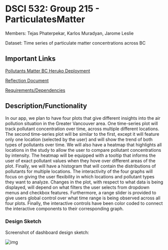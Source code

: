 # DSCI 532: Group 215 - ParticulatesMatter

Members: Tejas Phaterpekar, Karlos Muradyan, Jarome Leslie

Dataset: Time series of particulate matter concentrations across BC

## Important Links

[Pollutants Matter BC Heruko Deployment](https://pollutantsmatterbc.herokuapp.com)

[Reflection Document](https://github.com/UBC-MDS/DSCI532_Group215_ParticulatesMatter/blob/master/reflection.md)

[Requirements/Dependencies](https://github.com/UBC-MDS/DSCI532_Group215_ParticulatesMatter/blob/master/requirements.txt)


## Description/Functionality

In our app, we plan to have four plots that give different insights into the air pollution situation in the Greater Vancouver area. One time-series plot will track pollutant concentration over time, across multiple different locations. The second time-series plot will be similar to the first, except it will feature only one location (selected by the user) and will show the trend of both types of pollutants over time. We will also have a heatmap that highlights all locations in the study to allow the user to compare pollutant concentrations by intensity. The heatmap will be equipped with a tooltip that informs the user of exact pollutant values when they hove over different areas of the plot. Finally, we will have a histogram that will contain the distributions of pollutants for multiple locations. The interactivity of the four graphs will focus on giving the user flexibility in which locations and pollutant types they want to analyze. Changes in the plot, with respect to what data is being displayed, will depend on what filters the user selects from dropdown menus and checkbox features. Furthermore, a range slider is provided to give users global control over what time range is being observed across all four plots. Finally, the interactive controls have been color coded to connect the interactive components to their corresponding graph. 

### Design Sketch


Screenshot of dashboard design sketch:


![img](img/revised_dashboard_design_sketch.png)


